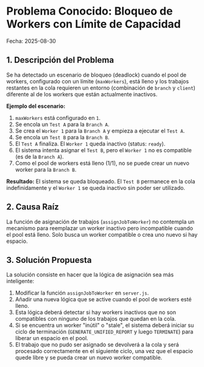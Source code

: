 # Problema Conocido: Bloqueo de Workers con Límite de Capacidad

Fecha: 2025-08-30

## 1. Descripción del Problema

Se ha detectado un escenario de bloqueo (deadlock) cuando el pool de workers, configurado con un límite (`maxWorkers`), está lleno y los trabajos restantes en la cola requieren un entorno (combinación de `branch` y `client`) diferente al de los workers que están actualmente inactivos.

**Ejemplo del escenario:**

1.  `maxWorkers` está configurado en `1`.
2.  Se encola un `Test A` para la `Branch A`.
3.  Se crea el `Worker 1` para la `Branch A` y empieza a ejecutar el `Test A`.
4.  Se encola un `Test B` para la `Branch B`.
5.  El `Test A` finaliza. El `Worker 1` queda inactivo (status: `ready`).
6.  El sistema intenta asignar el `Test B`, pero el `Worker 1` no es compatible (es de la `Branch A`).
7.  Como el pool de workers está lleno (1/1), no se puede crear un nuevo worker para la `Branch B`.

**Resultado:** El sistema se queda bloqueado. El `Test B` permanece en la cola indefinidamente y el `Worker 1` se queda inactivo sin poder ser utilizado.

## 2. Causa Raíz

La función de asignación de trabajos (`assignJobToWorker`) no contempla un mecanismo para reemplazar un worker inactivo pero incompatible cuando el pool está lleno. Solo busca un worker compatible o crea uno nuevo si hay espacio.

## 3. Solución Propuesta

La solución consiste en hacer que la lógica de asignación sea más inteligente:

1.  Modificar la función `assignJobToWorker` en `server.js`.
2.  Añadir una nueva lógica que se active cuando el pool de workers esté lleno.
3.  Esta lógica deberá detectar si hay workers inactivos que no son compatibles con ninguno de los trabajos que quedan en la cola.
4.  Si se encuentra un worker "inútil" o "stale", el sistema deberá iniciar su ciclo de terminación (`GENERATE_UNIFIED_REPORT` y luego `TERMINATE`) para liberar un espacio en el pool.
5.  El trabajo que no pudo ser asignado se devolverá a la cola y será procesado correctamente en el siguiente ciclo, una vez que el espacio quede libre y se pueda crear un nuevo worker compatible.
